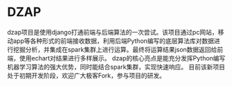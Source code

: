 # DZAP
dzap项目是使用django打通前端与后端算法的一次尝试。该项目通过pc网站，移动app等各种形式的前端接收数据，利用后端Python编写的底层算法库对数据进行挖掘分析，并集成在spark集群上进行运算。最终将运算结果json数据返回给前端，使用echart对结果进行多样展示。
dzap的核心亮点是能充分发挥Python编写机器学习算法的强大优势，同时能结合spark集群，实现快速响应。
目前该新项目处于初期开发阶段，欢迎广大极客Fork，参与项目的研发。
